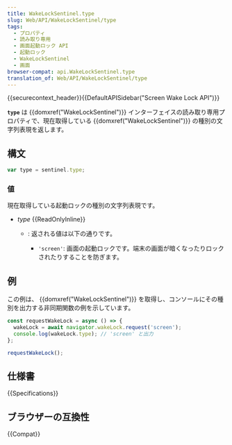 ```yaml
---
title: WakeLockSentinel.type
slug: Web/API/WakeLockSentinel/type
tags:
  - プロパティ
  - 読み取り専用
  - 画面起動ロック API
  - 起動ロック
  - WakeLockSentinel
  - 画面
browser-compat: api.WakeLockSentinel.type
translation_of: Web/API/WakeLockSentinel/type
---
```

{{securecontext_header}}{{DefaultAPISidebar("Screen Wake Lock API")}}

**`type`** は {{domxref("WakeLockSentinel")}} インターフェイスの読み取り専用プロパティで、現在取得している {{domxref("WakeLockSentinel")}} の種別の文字列表現を返します。

## 構文

```js
var type = sentinel.type;
```

### 値

現在取得している起動ロックの種別の文字列表現です。

- _type_ {{ReadOnlyInline}}

  - : 返される値は以下の通りです。

    - `'screen'`: 画面の起動ロックです。端末の画面が暗くなったりロックされたりすることを防ぎます。

## 例

この例は、 {{domxref("WakeLockSentinel")}} を取得し、コンソールにその種別を出力する非同期関数の例を示しています。

```js
const requestWakeLock = async () => {
  wakeLock = await navigator.wakeLock.request('screen');
  console.log(wakeLock.type); // 'screen' と出力
};

requestWakeLock();
```

## 仕様書

{{Specifications}}

## ブラウザーの互換性

{{Compat}}
